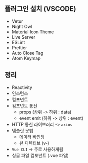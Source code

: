 ## 플러그인 설치 (VSCODE)
- Vetur
- Night Owl
- Material Icon Theme
- Live Server
- ESLint
- Prettier
- Auto Close Tag
- Atom Keymap

## 정리
- Reactivity
- 인스턴스
- 컴포넌트
- 컴포넌트 통신
  - props (상위 -> 하위 : data)
  - event emit (하위 -> 상위 : event)
- HTTP 통신 라이브러리 -> `axios`
- 템플릿 문법
  - 데이터 바인딩
  - 뷰 디렉티브 (v-)
- `Vue CLI` -> 주로 사용하게됨
- 싱글 파일 컴포넌트 (.vue 파일)